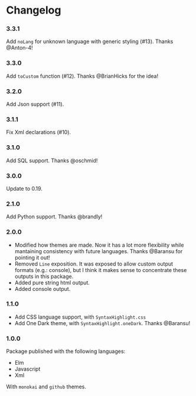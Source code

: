 # Changelog

### 3.3.1

Add `noLang` for unknown language with generic styling (#13). Thanks @Anton-4!


### 3.3.0

Add `toCustom` function (#12). Thanks @BrianHicks for the idea!


### 3.2.0

Add Json support (#11).

### 3.1.1

Fix Xml declarations (#10).

### 3.1.0

Add SQL support. Thanks @oschmid!


### 3.0.0

Update to 0.19.

### 2.1.0

Add Python support. Thanks @brandly!


### 2.0.0

- Modified how themes are made. Now it has a lot more flexibility
while mantaining consistency with future languages. Thanks @Baransu
for pointing it out!
- Removed `Line` exposition. It was exposed to allow custom output
formats (e.g.: console), but I think it makes sense to concentrate
these outputs in this package.
- Added pure string html output.
- Added console output.


### 1.1.0

- Add CSS language support, with `SyntaxHighlight.css`
- Add One Dark theme, with `SyntaxHighlight.oneDark`. Thanks @Baransu!


### 1.0.0

Package published with the following languages:

- Elm
- Javascript
- Xml

With `monokai` and `github` themes.
